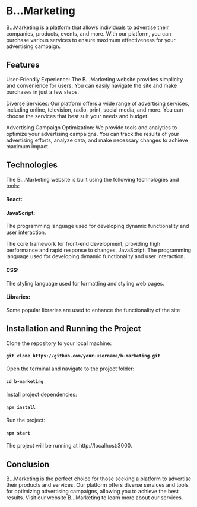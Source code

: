 # B...Marketing

B...Marketing is a platform that allows individuals to advertise their companies, products, events, and more. With our platform, you can purchase various services to ensure maximum effectiveness for your advertising campaign.

## Features

User-Friendly Experience: The B...Marketing website provides simplicity and convenience for users. You can easily navigate the site and make purchases in just a few steps.

Diverse Services: Our platform offers a wide range of advertising services, including online, television, radio, print, social media, and more. You can choose the services that best suit your needs and budget.

Advertising Campaign Optimization: We provide tools and analytics to optimize your advertising campaigns. You can track the results of your advertising efforts, analyze data, and make necessary changes to achieve maximum impact.

## Technologies

The B...Marketing website is built using the following technologies and tools:

#### React:

#### JavaScript:

The programming language used for developing dynamic functionality and user interaction.

The core framework for front-end development, providing high performance and rapid response to changes.
JavaScript: The programming language used for developing dynamic functionality and user interaction.

#### CSS:

The styling language used for formatting and styling web pages.

#### Libraries:

Some popular libraries are used to enhance the functionality of the site

## Installation and Running the Project

Clone the repository to your local machine:

#### `git clone https://github.com/your-username/b-marketing.git`

Open the terminal and navigate to the project folder:

#### `cd b-marketing`

Install project dependencies:

#### `npm install`

Run the project:

#### `npm start`

The project will be running at http://localhost:3000.

## Conclusion

B...Marketing is the perfect choice for those seeking a platform to advertise their products and services. Our platform offers diverse services and tools for optimizing advertising campaigns, allowing you to achieve the best results. Visit our website B...Marketing to learn more about our services.
